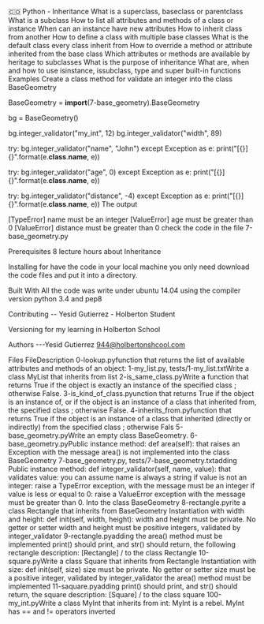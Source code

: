 🇨🇴 Python - Inheritance
What is a superclass, baseclass or parentclass
What is a subclass
How to list all attributes and methods of a class or instance
When can an instance have new attributes
How to inherit class from another
How to define a class with multiple base classes
What is the default class every class inherit from
How to override a method or attribute inherited from the base class
Which attributes or methods are available by heritage to subclasses
What is the purpose of inheritance
What are, when and how to use isinstance, issubclass, type and super built-in functions
Examples
Create a class method for validate an integer into the class BaseGeometry

BaseGeometry = __import__(7-base_geometry).BaseGeometry

bg = BaseGeometry()

bg.integer_validator("my_int", 12)
bg.integer_validator("width", 89)

try:
    bg.integer_validator("name", "John")
except Exception as e:
    print("[{}] {}".format(e.__class__.__name__, e))

try:
    bg.integer_validator("age", 0)
except Exception as e:
    print("[{}] {}".format(e.__class__.__name__, e))

try:
    bg.integer_validator("distance", -4)
except Exception as e:
    print("[{}] {}".format(e.__class__.__name__, e))
The output

[TypeError] name must be an integer
[ValueError] age must be greater than 0
[ValueError] distance must be greater than 0
check the code in the file 7-base_geometry.py

Prerequisites
8 lecture hours about Inheritance

Installing
for have the code in your local machine you only need download the code files and put it into a directory.

Built With
All the code was write under ubuntu 14.04 using the compiler version
python 3.4 and pep8

Contributing
-- Yesid Gutierrez - Holberton Student

Versioning
for my learning in Holberton School

Authors
---Yesid Gutierrez 944@holbertonshcool.com

Files
FileDescription
0-lookup.pyfunction that returns the list of available attributes and methods of an object:
1-my_list.py, tests/1-my_list.txtWrite a class MyList that inherits from list
2-is_same_class.pyWrite a function that returns True if the object is exactly an instance of the specified class ; otherwise False.
3-is_kind_of_class.pyunction that returns True if the object is an instance of, or if the object is an instance of a class that inherited from, the specified class ; otherwise False.
4-inherits_from.pyfunction that returns True if the object is an instance of a class that inherited (directly or indirectly) from the specified class ; otherwise Fals
5-base_geometry.pyWrite an empty class BaseGeometry.
6-base_geometry.pyPublic instance method: def area(self): that raises an Exception with the message area() is not implemented into the class BaseGeometry
7-base_geometry.py, tests/7-base_geometry.txtadding Public instance method: def integer_validator(self, name, value): that validates value: you can assume name is always a string if value is not an integer: raise a TypeError exception, with the message must be an integer if value is less or equal to 0: raise a ValueError exception with the message must be greater than 0. Into the class BaseGeometry
8-rectangle.pyrite a class Rectangle that inherits from BaseGeometry Instantiation with width and height: def init(self, width, height): width and height must be private. No getter or setter width and height must be positive integers, validated by integer_validator
9-rectangle.pyadding the area() method must be implemented print() should print, and str() should return, the following rectangle description: [Rectangle] / to the class Rectangle
10-square.pyWrite a class Square that inherits from Rectangle Instantiation with size: def init(self, size) size must be private. No getter or setter size must be a positive integer, validated by integer_validator the area() method must be implemented
11-saquare.pyadding print() should print, and str() should return, the square description: [Square] / to the class square
100-my_int.pyWrite a class MyInt that inherits from int: MyInt is a rebel. MyInt has == and != operators inverted
